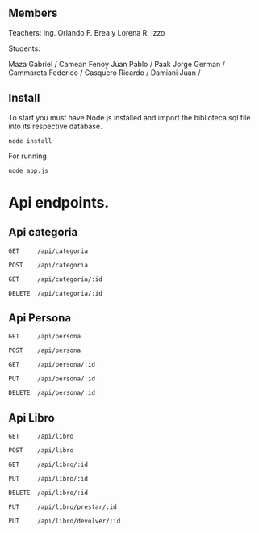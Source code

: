 ## Members

Teachers: Ing. Orlando F. Brea y Lorena R. Izzo

Students:

Maza Gabriel /
Camean Fenoy Juan Pablo /
Paak Jorge German / Cammarota Federico /
Casquero Ricardo /
Damiani Juan /

## Install

To start you must have Node.js installed and import the biblioteca.sql file into its respective database.

```
node install
```

For running
```
node app.js
```
# Api endpoints.

## Api categoria
```
GET     /api/categoria 

POST    /api/categoria 

GET     /api/categoria/:id 

DELETE  /api/categoria/:id 
```
## Api Persona
```
GET     /api/persona 

POST    /api/persona 

GET     /api/persona/:id 

PUT     /api/persona/:id 

DELETE  /api/persona/:id 
```
## Api Libro
```
GET     /api/libro 

POST    /api/libro 

GET     /api/libro/:id 

PUT     /api/libro/:id 

DELETE  /api/libro/:id 

PUT     /api/libro/prestar/:id 

PUT     /api/libro/devolver/:id 
```